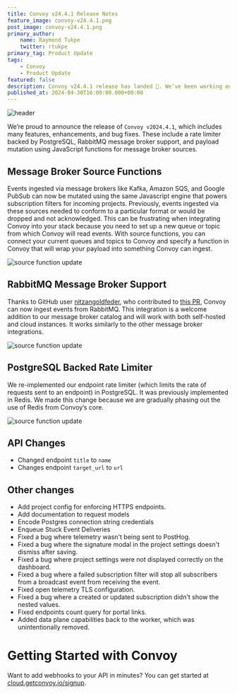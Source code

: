 ```yaml
---
title: Convoy v24.4.1 Release Notes
feature_image: convoy-v24.4.1.png
post_image: convoy-v24.4.1.png
primary_author:
    name: Raymond Tukpe
    twitter: rtukpe
primary_tag: Product Update
tags:
    - Convoy
    - Product Update
featured: false
description: Convoy v24.4.1 release has landed 🎉. We’ve been working on these improvements and we are super excited to share this release. These include a rate limiter backed by PostgreSQL, RabbitMQ message broker support, payload mutation using JavaScript functions for message broker sources, and lots of bug fixes.  
published_at: 2024-04-30T16:00:00.000+00:00
---
```


![header](/blog-assets/convoy-v24.4.1-header.png)


We’re proud to announce the release of `Convoy v2024.4.1`, which includes many features, enhancements, and bug fixes. These include a rate limiter backed by PostgreSQL, RabbitMQ message broker support, and payload mutation using JavaScript functions for message broker sources.

## Message Broker Source Functions

Events ingested via message brokers like Kafka, Amazon SQS, and Google PubSub can now be mutated using the same Javascript engine that powers subscription filters for incoming projects. Previously, events ingested via these sources needed to conform to a particular format or would be dropped and not acknowledged. This can be frustrating when integrating Convoy into your stack because you need to set up a new queue or topic from which Convoy will read events. With source functions, you can connect your current queues and topics to Convoy and specify a function in Convoy that will wrap your payload into something Convoy can ingest.

![source function update](/blog-assets/message_broker_update.png)


## RabbitMQ Message Broker Support

Thanks to GitHub user [nitzangoldfeder](https://github.com/nitzangoldfeder), who contributed to [this PR](https://github.com/frain-dev/convoy/pull/1911), Convoy can now ingest events from RabbitMQ. This integration is a welcome addition to our message broker catalog and will work with both self-hosted and cloud instances. It works similarly to the other message broker integrations.

![source function update](/blog-assets/rabbitmq_update.png)

## PostgreSQL Backed Rate Limiter

We re-implemented our endpoint rate limiter (which limits the rate of requests sent to an endpoint) in PostgreSQL. It was previously implemented in Redis. We made this change because we are gradually phasing out the use of Redis from Convoy’s core.

![source function update](/blog-assets/rate_limiter_update.png)

## API Changes

- Changed endpoint `title` to `name`
- Changes endpoint `target_url` to `url`

## Other changes

- Add project config for enforcing HTTPS endpoints.
- Add documentation to request models
- Encode Postgres connection string credentials
- Enqueue Stuck Event Deliveries
- Fixed a bug where telemetry wasn't being sent to PostHog.
- Fixed a bug where the signature modal in the project settings doesn't dismiss after saving.
- Fixed a bug where project settings were not displayed correctly on the dashboard.
- Fixed a bug where a failed subscription filter will stop all subscribers from a broadcast event from receiving the event.
- Fixed open telemetry TLS configuration.
- Fixed a bug where a created or updated subscription didn't show the nested values.
- Fixed endpoints count query for portal links.
- Added data plane capabilities back to the worker, which was unintentionally removed.

# Getting Started with Convoy
Want to add webhooks to your API in minutes? You can get started at [cloud.getconvoy.io/signup](https://cloud.getconvoy.io/signup).
